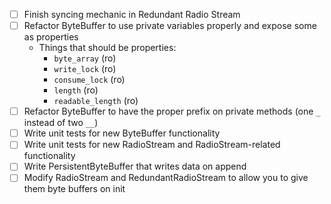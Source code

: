 - [ ] Finish syncing mechanic in Redundant Radio Stream
- [ ] Refactor ByteBuffer to use private variables properly and expose some as properties
    - Things that should be properties:
        - `byte_array` (ro)
        - `write_lock` (ro)
        - `consume_lock` (ro)
        - `length` (ro)
        - `readable_length` (ro)
- [ ] Refactor ByteBuffer to have the proper prefix on private methods (one `_` instead of two `__`)
- [ ] Write unit tests for new ByteBuffer functionality
- [ ] Write unit tests for new RadioStream and RadioStream-related functionality
- [ ] Write PersistentByteBuffer that writes data on append
- [ ] Modify RadioStream and RedundantRadioStream to allow you to give them byte buffers on init